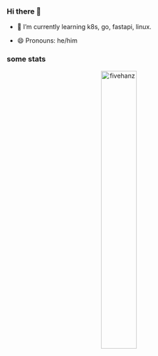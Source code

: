 ### Hi there 👋

<!-- - 🔭 I’m currently working on ... -->
- 🌱 I’m currently learning k8s, go, fastapi, linux.
<!-- - 👯 I’m looking to collaborate on ... -->
<!-- - 🤔 I’m looking for help with ... -->
<!-- - 💬 Ask me about ... -->
<!-- - 📫 How to reach me:  -->
- 😄 Pronouns: he/him
<!-- - ⚡ Fun fact: ... -->

### some stats 
<p align="center">
<img width="40%" src="https://github-readme-stats.vercel.app/api/top-langs?username=fivehanz&show_icons=true&theme=radical&locale=en&layout=compact&hide_border=true" alt="fivehanz" /> 
</p>
